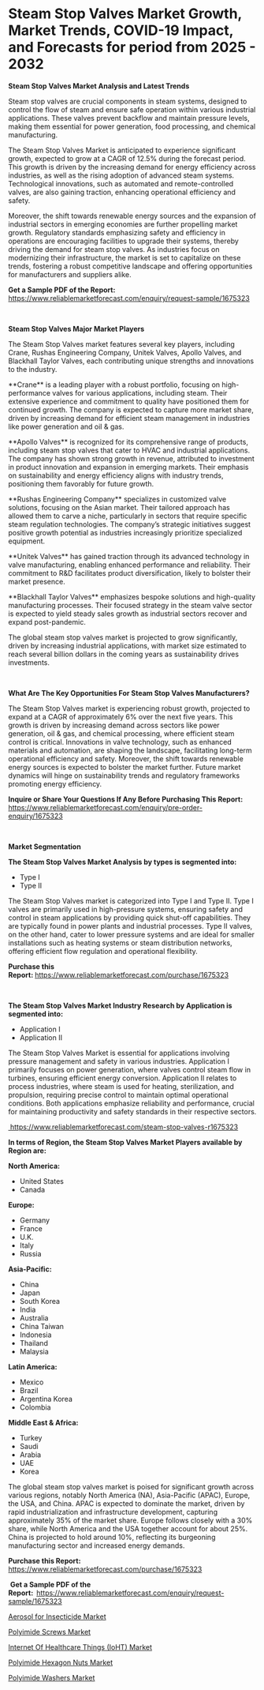 <p><h1>Steam Stop Valves Market Growth, Market Trends, COVID-19 Impact, and Forecasts for period from 2025 - 2032</h1></p><p><strong>Steam Stop Valves Market Analysis and Latest Trends</strong></p>
<p><p>Steam stop valves are crucial components in steam systems, designed to control the flow of steam and ensure safe operation within various industrial applications. These valves prevent backflow and maintain pressure levels, making them essential for power generation, food processing, and chemical manufacturing.</p><p>The Steam Stop Valves Market is anticipated to experience significant growth, expected to grow at a CAGR of 12.5% during the forecast period. This growth is driven by the increasing demand for energy efficiency across industries, as well as the rising adoption of advanced steam systems. Technological innovations, such as automated and remote-controlled valves, are also gaining traction, enhancing operational efficiency and safety.</p><p>Moreover, the shift towards renewable energy sources and the expansion of industrial sectors in emerging economies are further propelling market growth. Regulatory standards emphasizing safety and efficiency in operations are encouraging facilities to upgrade their systems, thereby driving the demand for steam stop valves. As industries focus on modernizing their infrastructure, the market is set to capitalize on these trends, fostering a robust competitive landscape and offering opportunities for manufacturers and suppliers alike.</p></p>
<p><strong>Get a Sample PDF of the Report:&nbsp;</strong> <a href="https://www.reliablemarketforecast.com/enquiry/request-sample/1675323?utm_campaign=1140&utm_medium=2&utm_source=Github&utm_content=ia&utm_term=25032025&utm_id=steam-stop-valves">https://www.reliablemarketforecast.com/enquiry/request-sample/1675323</a></p>
<p>&nbsp;</p>
<p><strong>Steam Stop Valves Major Market Players</strong></p>
<p><p>The Steam Stop Valves market features several key players, including Crane, Rushas Engineering Company, Unitek Valves, Apollo Valves, and Blackhall Taylor Valves, each contributing unique strengths and innovations to the industry.</p><p>**Crane** is a leading player with a robust portfolio, focusing on high-performance valves for various applications, including steam. Their extensive experience and commitment to quality have positioned them for continued growth. The company is expected to capture more market share, driven by increasing demand for efficient steam management in industries like power generation and oil & gas.</p><p>**Apollo Valves** is recognized for its comprehensive range of products, including steam stop valves that cater to HVAC and industrial applications. The company has shown strong growth in revenue, attributed to investment in product innovation and expansion in emerging markets. Their emphasis on sustainability and energy efficiency aligns with industry trends, positioning them favorably for future growth.</p><p>**Rushas Engineering Company** specializes in customized valve solutions, focusing on the Asian market. Their tailored approach has allowed them to carve a niche, particularly in sectors that require specific steam regulation technologies. The company’s strategic initiatives suggest positive growth potential as industries increasingly prioritize specialized equipment.</p><p>**Unitek Valves** has gained traction through its advanced technology in valve manufacturing, enabling enhanced performance and reliability. Their commitment to R&D facilitates product diversification, likely to bolster their market presence.</p><p>**Blackhall Taylor Valves** emphasizes bespoke solutions and high-quality manufacturing processes. Their focused strategy in the steam valve sector is expected to yield steady sales growth as industrial sectors recover and expand post-pandemic.</p><p>The global steam stop valves market is projected to grow significantly, driven by increasing industrial applications, with market size estimated to reach several billion dollars in the coming years as sustainability drives investments.</p></p>
<p>&nbsp;</p>
<p><strong>What Are The Key Opportunities For Steam Stop Valves Manufacturers?</strong></p>
<p><p>The Steam Stop Valves market is experiencing robust growth, projected to expand at a CAGR of approximately 6% over the next five years. This growth is driven by increasing demand across sectors like power generation, oil & gas, and chemical processing, where efficient steam control is critical. Innovations in valve technology, such as enhanced materials and automation, are shaping the landscape, facilitating long-term operational efficiency and safety. Moreover, the shift towards renewable energy sources is expected to bolster the market further. Future market dynamics will hinge on sustainability trends and regulatory frameworks promoting energy efficiency.</p></p>
<p><strong>Inquire or Share Your Questions If Any Before Purchasing This Report:</strong> <a href="https://www.reliablemarketforecast.com/enquiry/pre-order-enquiry/1675323?utm_campaign=1140&utm_medium=2&utm_source=Github&utm_content=ia&utm_term=25032025&utm_id=steam-stop-valves">https://www.reliablemarketforecast.com/enquiry/pre-order-enquiry/1675323</a></p>
<p>&nbsp;</p>
<p><strong>Market Segmentation</strong></p>
<p><strong>The Steam Stop Valves Market Analysis by types is segmented into:</strong></p>
<p><ul><li>Type I</li><li>Type II</li></ul></p>
<p><p>The Steam Stop Valves market is categorized into Type I and Type II. Type I valves are primarily used in high-pressure systems, ensuring safety and control in steam applications by providing quick shut-off capabilities. They are typically found in power plants and industrial processes. Type II valves, on the other hand, cater to lower pressure systems and are ideal for smaller installations such as heating systems or steam distribution networks, offering efficient flow regulation and operational flexibility.</p></p>
<p><strong>Purchase this Report:&nbsp;</strong><a href="https://www.reliablemarketforecast.com/purchase/1675323?utm_campaign=1140&utm_medium=2&utm_source=Github&utm_content=ia&utm_term=25032025&utm_id=steam-stop-valves">https://www.reliablemarketforecast.com/purchase/1675323</a></p>
<p>&nbsp;</p>
<p><strong>The Steam Stop Valves Market Industry Research by Application is segmented into:</strong></p>
<p><ul><li>Application I</li><li>Application II</li></ul></p>
<p><p>The Steam Stop Valves Market is essential for applications involving pressure management and safety in various industries. Application I primarily focuses on power generation, where valves control steam flow in turbines, ensuring efficient energy conversion. Application II relates to process industries, where steam is used for heating, sterilization, and propulsion, requiring precise control to maintain optimal operational conditions. Both applications emphasize reliability and performance, crucial for maintaining productivity and safety standards in their respective sectors.</p></p>
<p><a href="https://www.reliablemarketforecast.com/steam-stop-valves-r1675323?utm_campaign=1140&utm_medium=2&utm_source=Github&utm_content=ia&utm_term=25032025&utm_id=steam-stop-valves">&nbsp;https://www.reliablemarketforecast.com/steam-stop-valves-r1675323</a></p>
<p><strong>In terms of Region, the Steam Stop Valves Market Players available by Region are:</strong></p>
<p>
    <p> <strong> North America: </strong>
        <ul>
            <li>United States</li>
            <li>Canada</li>
        </ul>
        </p> 
    <p> <strong> Europe: </strong>
        <ul>
            <li>Germany</li>
            <li>France</li>
            <li>U.K.</li>
            <li>Italy</li>
            <li>Russia</li>
        </ul>
        </p> 
    <p> <strong> Asia-Pacific: </strong>
        <ul>
            <li>China</li>
            <li>Japan</li>
            <li>South Korea</li>
            <li>India</li>
            <li>Australia</li>
            <li>China Taiwan</li>
            <li>Indonesia</li>
            <li>Thailand</li>
            <li>Malaysia</li>
        </ul>
        </p> 
    <p> <strong> Latin America: </strong>
        <ul>
            <li>Mexico</li>
            <li>Brazil</li>
            <li>Argentina Korea</li>
            <li>Colombia</li>
        </ul>
        </p> 
    <p> <strong> Middle East & Africa: </strong>
        <ul>
            <li>Turkey</li>
            <li>Saudi</li>
            <li>Arabia</li>
            <li>UAE</li>
            <li>Korea</li>
        </ul>
    </p>
    </p>
<p><p>The global steam stop valves market is poised for significant growth across various regions, notably North America (NA), Asia-Pacific (APAC), Europe, the USA, and China. APAC is expected to dominate the market, driven by rapid industrialization and infrastructure development, capturing approximately 35% of the market share. Europe follows closely with a 30% share, while North America and the USA together account for about 25%. China is projected to hold around 10%, reflecting its burgeoning manufacturing sector and increased energy demands.</p></p>
<p><strong>Purchase this Report: </strong><a href="https://www.reliablemarketforecast.com/purchase/1675323?utm_campaign=1140&utm_medium=2&utm_source=Github&utm_content=ia&utm_term=25032025&utm_id=steam-stop-valves">https://www.reliablemarketforecast.com/purchase/1675323</a></p>
<p>&nbsp;<strong>Get a Sample PDF of the Report:&nbsp;&nbsp;</strong><a href="https://www.reliablemarketforecast.com/enquiry/request-sample/1675323?utm_campaign=1140&utm_medium=2&utm_source=Github&utm_content=ia&utm_term=25032025&utm_id=steam-stop-valves">https://www.reliablemarketforecast.com/enquiry/request-sample/1675323</a></p>
<p><strong></strong></p>
<p><p><a href="https://github.com/yodhafirorae/Market-Research-Report-List-1/blob/main/aerosol-for-insecticide-market.md?utm_campaign=1140&utm_medium=2&utm_source=Github&utm_content=ia&utm_term=25032025&utm_id=steam-stop-valves">Aerosol for Insecticide Market</a></p><p><a href="https://github.com/stuwinawisa/Market-Research-Report-List-1/blob/main/polyimide-screws-market.md?utm_campaign=1140&utm_medium=2&utm_source=Github&utm_content=ia&utm_term=25032025&utm_id=steam-stop-valves">Polyimide Screws Market</a></p><p><a href="https://github.com/chillwervenu/Market-Research-Report-List-1/blob/main/internet-of-healthcare-things-ioht-market.md?utm_campaign=1140&utm_medium=2&utm_source=Github&utm_content=ia&utm_term=25032025&utm_id=steam-stop-valves">Internet Of Healthcare Things (IoHT) Market</a></p><p><a href="https://github.com/marcayaminig/Market-Research-Report-List-1/blob/main/polyimide-hexagon-nuts-market.md?utm_campaign=1140&utm_medium=2&utm_source=Github&utm_content=ia&utm_term=25032025&utm_id=steam-stop-valves">Polyimide Hexagon Nuts Market</a></p><p><a href="https://github.com/awwqamet/Market-Research-Report-List-1/blob/main/polyimide-washers-market.md?utm_campaign=1140&utm_medium=2&utm_source=Github&utm_content=ia&utm_term=25032025&utm_id=steam-stop-valves">Polyimide Washers Market</a></p></p>